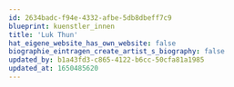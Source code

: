 ```yaml
---
id: 2634badc-f94e-4332-afbe-5db8dbeff7c9
blueprint: kuenstler_innen
title: 'Luk Thun'
hat_eigene_website_has_own_website: false
biographie_eintragen_create_artist_s_biography: false
updated_by: b1a43fd3-c865-4122-b6cc-50cfa81a1985
updated_at: 1650485620
---
```

